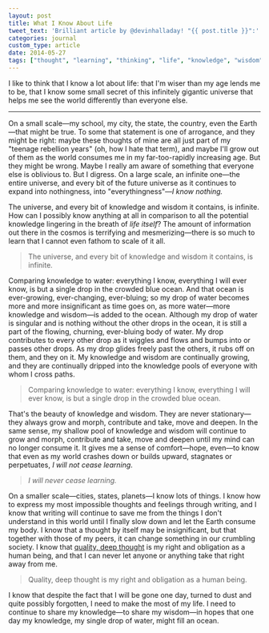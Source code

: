```yaml
---
layout: post
title: What I Know About Life
tweet_text: 'Brilliant article by @devinhalladay! "{{ post.title }}":'
categories: journal
custom_type: article
date: 2014-05-27
tags: ["thought", "learning", "thinking", "life", "knowledge", "wisdom"]
---
```

<span class="lead">I like to think that I know a lot about life: that I'm wiser than my age lends me to be, that I know some small secret of this infinitely gigantic universe that helps me see the world differently than everyone else.</span>

<hr class="short">

On a small scale—my school, my city, the state, the country, even the Earth—that might be true. To some that statement is one of arrogance, and they might be right: maybe these thoughts of mine are all just part of my "teenage rebellion years" (oh, how I hate that term), and maybe I'll grow out of them as the world consumes me in my far-too-rapidly increasing age. But they might be wrong. Maybe I really am aware of something that everyone else is oblivious to. But I digress. On a large scale, an infinite one—the entire universe, and every bit of the future universe as it continues to expand into nothingness, into "everythingness"—*I know nothing.*

The universe, and every bit of knowledge and wisdom it contains, is infinite. How can I possibly know anything at all in comparison to all the potential knowledge lingering in the breath of *life itself*? The amount of information out there in the cosmos is terrifying and mesmerizing—there is so much to learn that I cannot even fathom to scale of it all.

<blockquote class="pullquote"><p>The universe, and every bit of knowledge and wisdom it contains, is infinite.</p></blockquote>

Comparing knowledge to water: everything I know, everything I will ever know, is but a single drop in the crowded blue ocean. And that ocean is ever-growing, ever-changing, ever-bluing; so my drop of water becomes more and more insignificant as time goes on, as more water—more knowledge and wisdom—is added to the ocean. Although my drop of water is singular and is nothing without the other drops in the ocean, it is still a part of the flowing, churning, ever-bluing body of water. My drop contributes to every other drop as it wiggles and flows and bumps into or passes other drops. As my drop glides freely past the others, it rubs off on them, and they on it. My knowledge and wisdom are continually growing, and they are continually dripped into the knowledge pools of everyone with whom I cross paths.

<blockquote class="pullquote"><p>Comparing knowledge to water: everything I know, everything I will ever know, is but a single drop in the crowded blue ocean.</p></blockquote>

That's the beauty of knowledge and wisdom. They are never stationary—they always grow and morph, contribute and take, move and deepen. In the same sense, my shallow pool of knowledge and wisdom will continue to grow and morph, contribute and take, move and deepen until my mind can no longer consume it. It gives me a sense of comfort—hope, even—to know that even as my world crashes down or builds upward, stagnates or perpetuates, *I will not cease learning*.

<blockquote class="pullquote"><p><i>I will never cease learning.</i></p></blockquote>

On a smaller scale—cities, states, planets—I know lots of things. I know how to express my most impossible thoughts and feelings through writing, and I know that writing will continue to save me from the things I don't understand in this world until I finally slow down and let the Earth consume my body. I know that a thought by itself may be insignificant, but that together with those of my peers, it can change something in our crumbling society. I know that [quality, deep thought](http://devinhalladay.com/journal/a-manifesto-for-quality-thought) is my right and obligation as a human being, and that I can never let anyone or anything take that right away from me.

<blockquote class="pullquote"><p>Quality, deep thought is my right and obligation as a human being.</p></blockquote>

I know that despite the fact that I will be gone one day, turned to dust and quite possibly forgotten, I need to make the most of my life. I need to continue to share my knowledge—to share my wisdom—in hopes that one day my knowledge, my single drop of water, might fill an ocean.